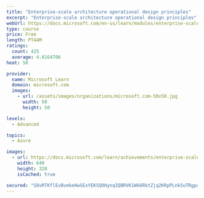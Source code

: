 ```yaml
---
title: "Enterprise-scale architecture operational design principles"
excerpt: "Enterprise-scale architecture operational design principles"
webUrl: https://docs.microsoft.com/en-us/learn/modules/enterprise-scale-operations/
type: course
price: Free
length: PT44M
ratings:
  count: 425
  average: 4.8164706
heat: 50

provider:
  name: Microsoft Learn
  domain: microsoft.com
  images:
    - url: /assets/images/organizations/microsoft.com-50x50.jpg
      width: 50
      height: 50

levels:
  - Advanced

topics:
  - Azure

images:
  - url: https://docs.microsoft.com/learn/achievements/enterprise-scale-operations-social.png
    width: 640
    height: 320
    isCached: true

secured: "S8vRTKflEvBvmkeHwSExYEKSQOHynqIQBRVK1Wk6RktZjq2KRpPLnk5uTRgpozAGca/rMdbMdySADfZHEZEakEauOgvHYGwjpxzLVfXElf6JcSdod8Kr8m/ygTSX61UkCxM1DQEAahdR7ScuYVIc8/31e13QwDUqwZWtv+ZkSU/8IyPtyKcRlRv5dET14hIzRZhJMyYUimfxXev8BaDsQT0C+xjZLomcjxixk4vAwIVpbDsZhWIaXRT7k+lZQ7K85as9W1J3a8258ZCLriG7Pk9gF/OnmevvJdpnE4PZeUHnNskodWDv6unpLhGPAvxsCO9XSR2Q/sUYZd6uA9XBggaODBnoq6qOK+6TaWCnq9sP9wVwPfecsMN1qbB/q294fY5VGfpF+t6FcPCmqyl8M6mdB5vGzMO388nAPCXBXU8=;P90EHILJl0f0l9PhjzwKQg=="
---
```


